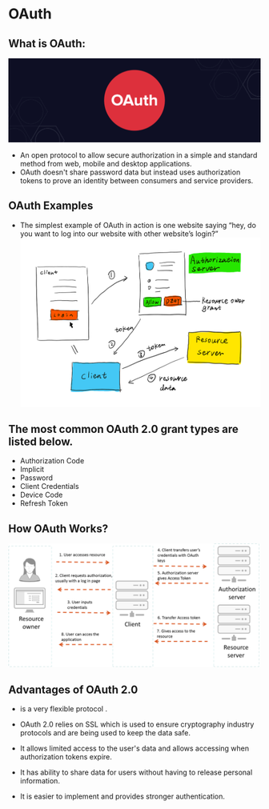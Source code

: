 # OAuth
## What is OAuth:

![img](./pic/09-01.png)

* An open protocol to allow secure authorization in a simple and standard method from web, mobile and desktop applications.
* OAuth doesn't share password data but instead uses authorization tokens to prove an identity between consumers and service providers.

## OAuth Examples

* The simplest example of OAuth in action is one website saying “hey, do you want to log into our website with other website’s login?”
![img](./pic/09-02.png)



## The most common OAuth 2.0 grant types are listed below.
* Authorization Code
* Implicit
* Password
* Client Credentials
* Device Code
* Refresh Token

## How OAuth Works?

![img](./pic/09-03.png)


## Advantages  of OAuth 2.0
* is a very flexible protocol .

* OAuth 2.0 relies on SSL which is used to ensure cryptography industry protocols and are being used to keep the data safe.

* It allows limited access to the user's data and allows accessing when authorization tokens expire.

* It has ability to share data for users without having to release personal information.

* It is easier to implement and provides stronger authentication.
